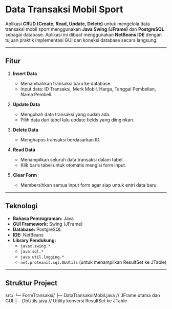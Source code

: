 # Data Transaksi Mobil Sport

Aplikasi **CRUD (Create, Read, Update, Delete)** untuk mengelola data transaksi mobil sport menggunakan **Java Swing (JFrame)** dan **PostgreSQL** sebagai database. Aplikasi ini dibuat menggunakan **NetBeans IDE** dengan tujuan praktik implementasi GUI dan koneksi database secara langsung.

---

## Fitur

1. **Insert Data**
   - Menambahkan transaksi baru ke database.
   - Input data: ID Transaksi, Merk Mobil, Harga, Tanggal Pembelian, Nama Pembeli.

2. **Update Data**
   - Mengubah data transaksi yang sudah ada.
   - Pilih data dari tabel lalu update fields yang diinginkan.

3. **Delete Data**
   - Menghapus transaksi berdasarkan ID.

4. **Read Data**
   - Menampilkan seluruh data transaksi dalam tabel.
   - Klik baris tabel untuk otomatis mengisi form input.

5. **Clear Form**
   - Membersihkan semua input form agar siap untuk entri data baru.

---

## Teknologi

- **Bahasa Pemrograman:** Java  
- **GUI Framework:** Swing (JFrame)  
- **Database:** PostgreSQL  
- **IDE:** NetBeans  
- **Library Pendukung:**  
  - `javax.swing.*`  
  - `java.sql.*`  
  - `java.util.logging.*`  
  - `net.proteanit.sql.DbUtils` (untuk menampilkan ResultSet ke JTable)

---

## Struktur Project
src/
└─ FormTransaksi/
├─ DataTransaksiMobil.java // JFrame utama dan GUI
├─ DbUtils.java // Utility konversi ResultSet ke JTable

